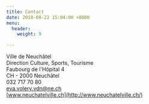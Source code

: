 ```yaml
---
title: Contact
date: 2018-08-22 15:04:00 +0000
menu:
  header:
    weight: 9

---
```

Ville de Neuchâtel  
Direction Culture, Sports, Tourisme  
Faubourg de l'Hôpital 4  
CH - 2000 Neuchâtel  
032 717 70 80  
[eva.volery.vdn@ne.ch](mailto:lena.brina@ne.ch)  
[www.neuchatelville.ch](http://www.neuchatelville.ch/)
